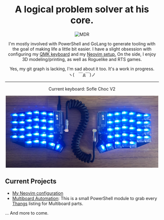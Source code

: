 <h1 align="center" style="font-size: 30px">A logical problem solver at his core.</h1>

<p align="center"><img src="mdr.gif" alt="MDR" style="width:300px;"></p>

<p align="center">I'm mostly involved with PowerShell and GoLang to generate tooling with the goal of making life a little bit easier. I have a slight obsession with configuring my <a href="https://github.com/Printoiid/Mournhold/tree/main/SofleKM/Lizardbutt">QMK keyboard</a> and my <a href="https://github.com/Printoiid/Mournhold/tree/main/nvim">Neovim setup.</a> On the side, I enjoy 3D modeling/printing, as well as Roguelike and RTS games.</p>

<p align="center">
    Yes, my git graph is lacking, I'm sad about it too. It's a work in progress.<br>
    ヽ(　￣д￣)ノ
</p>

---

<p align="center">Current keyboard: Sofle Choc V2</p>
<p align="center"><img src="keyboard.jpg" alt="keyboard" style="width:500px;"></p>

## Current Projects

- [My Neovim configuration](https://github.com/Printoiid/Mournhold/tree/main/nvim)
- [Multiboard Automation](https://github.com/Printoiid/Multiboard-Automation): This is a small PowerShell module to grab every [Thangs](https://thangs.com) listing for Multiboard parts.

... And more to come.
